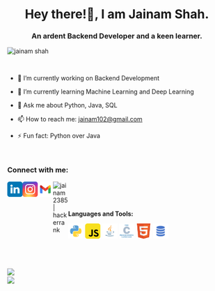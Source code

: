 <h1 align="center">Hey there!👋, I am Jainam Shah.</h1>
<h3 align="center">An ardent Backend Developer and a keen learner.</h3>
<p align="left"> <img src="https://komarev.com/ghpvc/?username=jainam2385" alt="jainam shah" /> </p>

<br/>

<!--
**jainam2385/jainam2385** is a ✨ _special_ ✨ repository because its `README.md` (this file) appears on your GitHub profile.

Here are some ideas to get you started:
-->

-   🔭 I’m currently working on Backend Development

-   🌱 I’m currently learning Machine Learning and Deep Learning

-   💬 Ask me about Python, Java, SQL

-   📫 How to reach me: jainam102@gmail.com

-   ⚡ Fun fact: Python over Java

<br/>

### Connect with me:

[<img align="left" alt="jainam2385 | LinkedIn" width="35px" src="https://github.com/edent/SuperTinyIcons/blob/master/images/svg/linkedin.svg" />](https://www.linkedin.com/in/jainam-shah-22a236192/)
[<img align="left" alt="jainam2385 | Instagram" width="35px" src="https://github.com/edent/SuperTinyIcons/blob/master/images/svg/instagram.svg" />](https://www.instagram.com/jainam_shah____/)
[<img align="left" alt="jainam2385 | Gmail" width="35px" src="https://github.com/edent/SuperTinyIcons/blob/master/images/svg/gmail.svg" />](mailto:jainam102@gmail.com)
[<img align="left" alt="jainam2385 | hackerrank" width="35px" src="https://cdn.jsdelivr.net/npm/simple-icons@v3/icons/hackerrank.svg" />](https://www.hackerrank.com/jainam102)

<br/>
<br/>
<br/>

**Languages and Tools:**

<p>
<img height="35" src="https://github.com/edent/SuperTinyIcons/blob/master/images/svg/python.svg">

<img height="35" src="https://github.com/edent/SuperTinyIcons/blob/master/images/svg/javascript.svg">

<img height="35" src="https://github.com/edent/SuperTinyIcons/blob/master/images/svg/java.svg">

<img height="35" src="https://raw.githubusercontent.com/github/explore/80688e429a7d4ef2fca1e82350fe8e3517d3494d/topics/c/c.png">

<img height="35" src="https://github.com/edent/SuperTinyIcons/blob/master/images/svg/html5.svg">

<img height="35" src="https://raw.githubusercontent.com/github/explore/80688e429a7d4ef2fca1e82350fe8e3517d3494d/topics/sql/sql.png">

</p>

<br/>
<br/>
<br/>

<img src="https://github-readme-stats.vercel.app/api?username=jainam2385&&show_icons=true&hide_border=false&title_color=ffffff&text_color=daf7dc&icon_color=bb2acf&bg_color=191919">

<br/>
<img src="https://github-readme-stats.vercel.app/api/top-langs/?username=jainam2385&layout=compact&hide_border=false&title_color=ffffff&text_color=daf7dc&icon_color=bb2acf&bg_color=191919">

